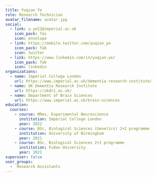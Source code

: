 ```yaml
---
title: Yuqian Ye
role: Research Technician
avatar_filename: avatar.jpg
social:
  - link: y.ye21@imperial.ac.uk
    icon_pack: fas
    icon: envelope
  - link: https://mobile.twitter.com/yuqian_ye
    icon_pack: fab
    icon: twitter
  - link: https://www.linkedin.com/in/yuqian-ye/
    icon_pack: fab
    icon: linkedin
organizations:
  - name: Imperial College London
    url: https://www.imperial.ac.uk/dementia-research-institute/
  - name: UK Dementia Research Institute
    url: https://ukdri.ac.uk/
  - name: Department of Brain Sciences
    url: https://www.imperial.ac.uk/brain-sciences
education:
  courses:
    - course: MRes, Experimental Neuroscience
      institution: Imperial College London
      year: 2022
    - course: BSc, Biological Sciences (Genetics) 2+2 programme
      institution: University of Birmingham
      year: 2021
    - course: BSc, Biological Sciences 2+2 programme
      institution: Fudan University
      year: 2021
superuser: false
user_groups:
  -  Research Assistants
---
```

